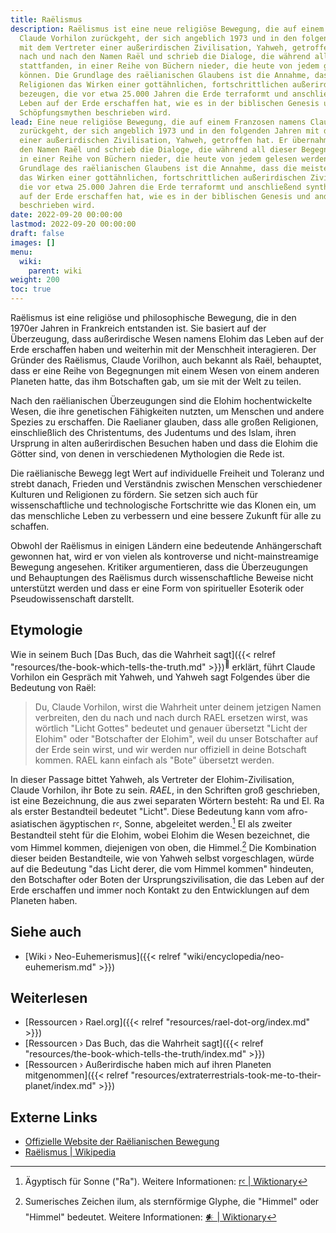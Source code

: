 ```yaml
---
title: Raëlismus
description: Raëlismus ist eine neue religiöse Bewegung, die auf einem Franzosen namens
  Claude Vorhilon zurückgeht, der sich angeblich 1973 und in den folgenden Jahren
  mit dem Vertreter einer außerirdischen Zivilisation, Yahweh, getroffen hat. Er übernahm
  nach und nach den Namen Raël und schrieb die Dialoge, die während all dieser Begegnungen
  stattfanden, in einer Reihe von Büchern nieder, die heute von jedem gelesen werden
  können. Die Grundlage des raëlianischen Glaubens ist die Annahme, dass die meisten
  Religionen das Wirken einer gottähnlichen, fortschrittlichen außerirdischen Zivilisation
  bezeugen, die vor etwa 25.000 Jahren die Erde terraformt und anschließend synthetisch
  Leben auf der Erde erschaffen hat, wie es in der biblischen Genesis und anderen
  Schöpfungsmythen beschrieben wird.
lead: Eine neue religiöse Bewegung, die auf einem Franzosen namens Claude Vorhilon
  zurückgeht, der sich angeblich 1973 und in den folgenden Jahren mit dem Vertreter
  einer außerirdischen Zivilisation, Yahweh, getroffen hat. Er übernahm nach und nach
  den Namen Raël und schrieb die Dialoge, die während all dieser Begegnungen stattfanden,
  in einer Reihe von Büchern nieder, die heute von jedem gelesen werden können. Die
  Grundlage des raëlianischen Glaubens ist die Annahme, dass die meisten Religionen
  das Wirken einer gottähnlichen, fortschrittlichen außerirdischen Zivilisation bezeugen,
  die vor etwa 25.000 Jahren die Erde terraformt und anschließend synthetisch Leben
  auf der Erde erschaffen hat, wie es in der biblischen Genesis und anderen Schöpfungsmythen
  beschrieben wird.
date: 2022-09-20 00:00:00
lastmod: 2022-09-20 00:00:00
draft: false
images: []
menu:
  wiki:
    parent: wiki
weight: 200
toc: true
---
```


Raëlismus ist eine religiöse und philosophische Bewegung, die in den 1970er Jahren in Frankreich entstanden ist. Sie basiert auf der Überzeugung, dass außerirdische Wesen namens Elohim das Leben auf der Erde erschaffen haben und weiterhin mit der Menschheit interagieren. Der Gründer des Raëlismus, Claude Vorilhon, auch bekannt als Raël, behauptet, dass er eine Reihe von Begegnungen mit einem Wesen von einem anderen Planeten hatte, das ihm Botschaften gab, um sie mit der Welt zu teilen.

Nach den raëlianischen Überzeugungen sind die Elohim hochentwickelte Wesen, die ihre genetischen Fähigkeiten nutzten, um Menschen und andere Spezies zu erschaffen. Die Raelianer glauben, dass alle großen Religionen, einschließlich des Christentums, des Judentums und des Islam, ihren Ursprung in alten außerirdischen Besuchen haben und dass die Elohim die Götter sind, von denen in verschiedenen Mythologien die Rede ist.

Die raëlianische Bewegg legt Wert auf individuelle Freiheit und Toleranz und strebt danach, Frieden und Verständnis zwischen Menschen verschiedener Kulturen und Religionen zu fördern. Sie setzen sich auch für wissenschaftliche und technologische Fortschritte wie das Klonen ein, um das menschliche Leben zu verbessern und eine bessere Zukunft für alle zu schaffen.

Obwohl der Raëlismus in einigen Ländern eine bedeutende Anhängerschaft gewonnen hat, wird er von vielen als kontroverse und nicht-mainstreamige Bewegung angesehen. Kritiker argumentieren, dass die Überzeugungen und Behauptungen des Raëlismus durch wissenschaftliche Beweise nicht unterstützt werden und dass er eine Form von spiritueller Esoterik oder Pseudowissenschaft darstellt.

## Etymologie

Wie in seinem Buch [Das Buch, das die Wahrheit sagt]({{< relref "resources/the-book-which-tells-the-truth.md" >}})<sup>📖</sup> erklärt, führt Claude Vorhilon ein Gespräch mit Yahweh, und Yahweh sagt Folgendes über die Bedeutung von Raël:

> Du, Claude Vorhilon, wirst die Wahrheit unter deinem jetzigen Namen verbreiten, den du nach und nach durch RAEL ersetzen wirst, was wörtlich "Licht Gottes" bedeutet und genauer übersetzt "Licht der Elohim" oder "Botschafter der Elohim", weil du unser Botschafter auf der Erde sein wirst, und wir werden nur offiziell in deine Botschaft kommen. RAEL kann einfach als "Bote" übersetzt werden.

In dieser Passage bittet Yahweh, als Vertreter der Elohim-Zivilisation, Claude Vorhilon, ihr Bote zu sein. _RAEL_, in den Schriften groß geschrieben, ist eine Bezeichnung, die aus zwei separaten Wörtern besteht: Ra und El. Ra als erster Bestandteil bedeutet "Licht". Diese Bedeutung kann vom afro-asiatischen ägyptischen rꜥ, Sonne, abgeleitet werden.[^1] El als zweiter Bestandteil steht für die Elohim, wobei Elohim die Wesen bezeichnet, die vom Himmel kommen, diejenigen von oben, die Himmel.[^2] Die Kombination dieser beiden Bestandteile, wie von Yahweh selbst vorgeschlagen, würde auf die Bedeutung "das Licht derer, die vom Himmel kommen" hindeuten, den Botschafter oder Boten der Ursprungszivilisation, die das Leben auf der Erde erschaffen und immer noch Kontakt zu den Entwicklungen auf dem Planeten haben.

[^1]: Ägyptisch für Sonne ("Ra"). Weitere Informationen: [rꜥ | Wiktionary](https://en.wiktionary.org/wiki/r%EA%9C%A5)
[^2]: Sumerisches Zeichen ilum, als sternförmige Glyphe, die "Himmel" oder "Himmel" bedeutet. Weitere Informationen: [𒀭 | Wiktionary](https://en.wiktionary.org/wiki/%F0%92%80%AD)

## Siehe auch

- [Wiki › Neo-Euhemerismus]({{< relref "wiki/encyclopedia/neo-euhemerism.md" >}})

## Weiterlesen

- [Ressourcen › Rael.org]({{< relref "resources/rael-dot-org/index.md" >}})
- [Ressourcen › Das Buch, das die Wahrheit sagt]({{< relref "resources/the-book-which-tells-the-truth/index.md" >}})
- [Ressourcen › Außerirdische haben mich auf ihren Planeten mitgenommen]({{< relref "resources/extraterrestrials-took-me-to-their-planet/index.md" >}})

## Externe Links

- [Offizielle Website der Raëlianischen Bewegung](https://rael.org/)
- [Raëlismus | Wikipedia](https://de.wikipedia.org/wiki/Ra%C3%ABlismus)